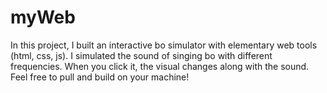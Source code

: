 # myWeb
In this project, I built an interactive bo simulator with elementary web tools (html, css, js).
I simulated the sound of singing bo with different frequencies. When you click it, the visual changes along with the sound. 
Feel free to pull and build on your machine!
